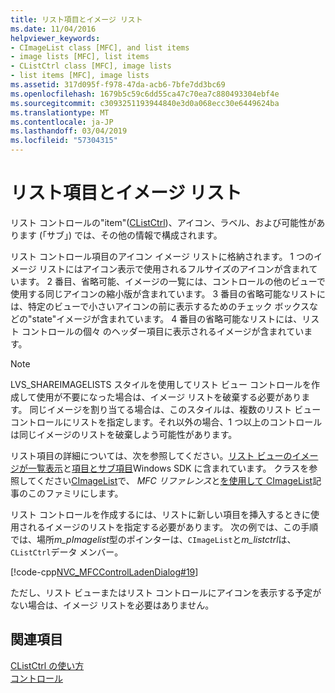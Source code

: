 ```yaml
---
title: リスト項目とイメージ リスト
ms.date: 11/04/2016
helpviewer_keywords:
- CImageList class [MFC], and list items
- image lists [MFC], list items
- CListCtrl class [MFC], image lists
- list items [MFC], image lists
ms.assetid: 317d095f-f978-47da-acb6-7bfe7dd3bc69
ms.openlocfilehash: 1679b5c59c6dd55ca47c70ea7c880493304ebf4e
ms.sourcegitcommit: c3093251193944840e3d0a068ecc30e6449624ba
ms.translationtype: MT
ms.contentlocale: ja-JP
ms.lasthandoff: 03/04/2019
ms.locfileid: "57304315"
---
```

# <a name="list-items-and-image-lists"></a>リスト項目とイメージ リスト

リスト コントロールの"item"([CListCtrl](../mfc/reference/clistctrl-class.md))、アイコン、ラベル、および可能性があります (「サブ」) では、その他の情報で構成されます。

リスト コントロール項目のアイコン イメージ リストに格納されます。 1 つのイメージ リストにはアイコン表示で使用されるフルサイズのアイコンが含まれています。 2 番目、省略可能、イメージの一覧には、コントロールの他のビューで使用する同じアイコンの縮小版が含まれています。 3 番目の省略可能なリストには、特定のビューで小さいアイコンの前に表示するためのチェック ボックスなどの"state"イメージが含まれています。 4 番目の省略可能なリストには、リスト コントロールの個々 のヘッダー項目に表示されるイメージが含まれています。

> [!NOTE]
>  LVS_SHAREIMAGELISTS スタイルを使用してリスト ビュー コントロールを作成して使用が不要になった場合は、イメージ リストを破棄する必要があります。 同じイメージを割り当てる場合は、このスタイルは、複数のリスト ビュー コントロールにリストを指定します。それ以外の場合、1 つ以上のコントロールは同じイメージのリストを破棄しよう可能性があります。

リスト項目の詳細については、次を参照してください。[リスト ビューのイメージが一覧表示](/windows/desktop/Controls/using-list-view-controls)と[項目とサブ項目](/windows/desktop/Controls/using-list-view-controls)Windows SDK に含まれています。 クラスを参照してください[CImageList](../mfc/reference/cimagelist-class.md)で、 *MFC リファレンス*と[を使用して CImageList](../mfc/using-cimagelist.md)記事のこのファミリにします。

リスト コントロールを作成するには、リストに新しい項目を挿入するときに使用されるイメージのリストを指定する必要があります。 次の例では、この手順では、場所*m_pImagelist*型のポインターは、`CImageList`と*m_listctrl*は、`CListCtrl`データ メンバー。

[!code-cpp[NVC_MFCControlLadenDialog#19](../mfc/codesnippet/cpp/list-items-and-image-lists_1.cpp)]

ただし、リスト ビューまたはリスト コントロールにアイコンを表示する予定がない場合は、イメージ リストを必要はありません。

## <a name="see-also"></a>関連項目

[CListCtrl の使い方](../mfc/using-clistctrl.md)<br/>
[コントロール](../mfc/controls-mfc.md)
